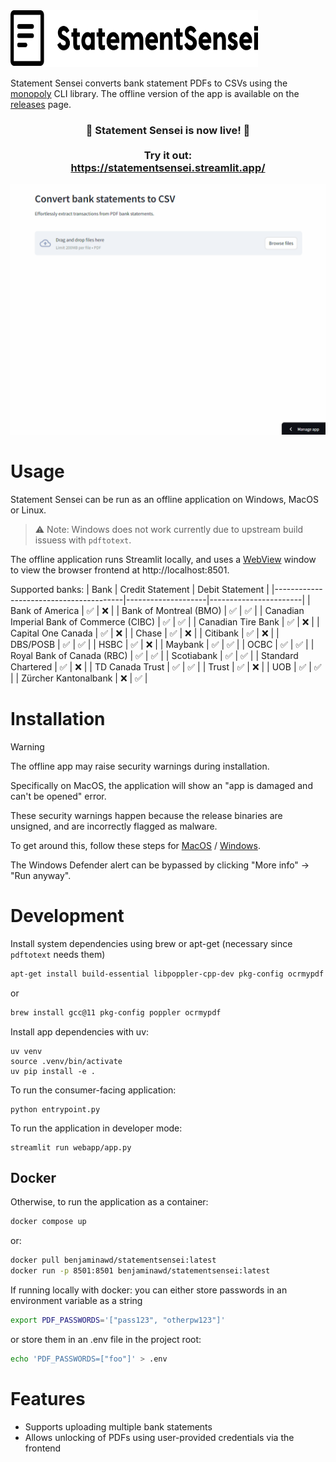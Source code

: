 <img src="./docs/logo.svg" width="396" height="91">

Statement Sensei converts bank statement PDFs to CSVs using the [monopoly](https://github.com/benjamin-awd/monopoly) CLI library. The offline version of the app is available on the [releases](https://github.com/benjamin-awd/statementsensei/releases) page.

<h3 align="center">
    🎉 Statement Sensei is now live! 🎉
    <br><br>
    Try it out: <br>
    <a href="https://statementsensei.streamlit.app/">https://statementsensei.streamlit.app/</a>
</h3>

<p align="center">
    <img src="./docs/statement_sensei_demo.gif" width=800>
</p>

# Usage

Statement Sensei can be run as an offline application on Windows, MacOS or Linux.

> ⚠️ Note: Windows does not work currently due to upstream build issuess with `pdftotext`.

The offline application runs Streamlit locally, and uses a [WebView](https://tauri.app/v1/references/webview-versions/) window to view the browser frontend at http://localhost:8501.

Supported banks:
| Bank                                   | Credit Statement   | Debit Statement       |
|----------------------------------------|--------------------|-----------------------|
| Bank of America                        | ✅                 | ❌                   |
| Bank of Montreal (BMO)                 | ✅                 | ✅                   |
| Canadian Imperial Bank of Commerce (CIBC) | ✅                 | ✅                   |
| Canadian Tire Bank                     | ✅                 | ❌                   |
| Capital One Canada                     | ✅                 | ❌                   |
| Chase                                  | ✅                 | ❌                   |
| Citibank                               | ✅                 | ❌                   |
| DBS/POSB                               | ✅                 | ✅                   |
| HSBC                                   | ✅                 | ❌                   |
| Maybank                                | ✅                 | ✅                   |
| OCBC                                   | ✅                 | ✅                   |
| Royal Bank of Canada (RBC)             | ✅                 | ✅                   |
| Scotiabank                             | ✅                 | ✅                   |
| Standard Chartered                     | ✅                 | ❌                   |
| TD Canada Trust                        | ✅                 | ✅                   |
| Trust                                  | ✅                 | ❌                   |
| UOB                                    | ✅                 | ✅                   |
| Zürcher Kantonalbank                   | ❌                 | ✅                   |

# Installation

> [!WARNING]
> The offline app may raise security warnings during installation.

Specifically on MacOS, the application will show an "app is damaged and can't be opened" error.

These security warnings happen because the release binaries are unsigned, and are incorrectly flagged as malware.

To get around this, follow these steps for [MacOS](https://support.apple.com/en-sg/guide/mac-help/mh40616/mac) / [Windows](https://stackoverflow.com/questions/54733909/windows-defender-alert-users-from-my-pyinstaller-exe).

The Windows Defender alert can be bypassed by clicking "More info" -> "Run anyway".

# Development
Install system dependencies using brew or apt-get (necessary since `pdftotext` needs them)

```sh
apt-get install build-essential libpoppler-cpp-dev pkg-config ocrmypdf
```

or

```sh
brew install gcc@11 pkg-config poppler ocrmypdf
```

Install app dependencies with uv:
```shell
uv venv
source .venv/bin/activate
uv pip install -e .
```

To run the consumer-facing application:
```shell
python entrypoint.py
```

To run the application in developer mode:
```shell
streamlit run webapp/app.py
```

## Docker
Otherwise, to run the application as a container:
```sh
docker compose up
```

or:

```sh
docker pull benjaminawd/statementsensei:latest
docker run -p 8501:8501 benjaminawd/statementsensei:latest
```

If running locally with docker: you can either store passwords in an environment variable as a string

```sh
export PDF_PASSWORDS='["pass123", "otherpw123"]'
```

or store them in an .env file in the project root:

```sh
echo 'PDF_PASSWORDS=["foo"]' > .env
```

# Features
- Supports uploading multiple bank statements
- Allows unlocking of PDFs using user-provided credentials via the frontend
